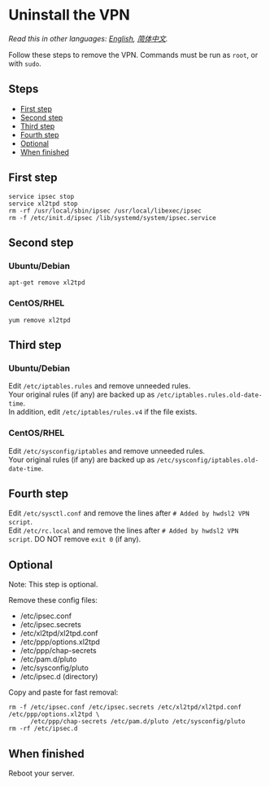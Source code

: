 ﻿# Uninstall the VPN

*Read this in other languages: [English](uninstall.md), [简体中文](uninstall-zh.md).*

Follow these steps to remove the VPN. Commands must be run as `root`, or with `sudo`.

## Steps

* [First step](#first-step)
* [Second step](#second-step)
* [Third step](#third-step)
* [Fourth step](#fourth-step)
* [Optional](#optional)
* [When finished](#when-finished)

## First step

```
service ipsec stop
service xl2tpd stop
rm -rf /usr/local/sbin/ipsec /usr/local/libexec/ipsec
rm -f /etc/init.d/ipsec /lib/systemd/system/ipsec.service
```

## Second step

### Ubuntu/Debian

`apt-get remove xl2tpd`

### CentOS/RHEL

`yum remove xl2tpd`

## Third step

### Ubuntu/Debian

Edit `/etc/iptables.rules` and remove unneeded rules.   
Your original rules (if any) are backed up as `/etc/iptables.rules.old-date-time`.   
In addition, edit `/etc/iptables/rules.v4` if the file exists.   

### CentOS/RHEL

Edit `/etc/sysconfig/iptables` and remove unneeded rules.   
Your original rules (if any) are backed up as `/etc/sysconfig/iptables.old-date-time`.   

## Fourth step

Edit `/etc/sysctl.conf` and remove the lines after `# Added by hwdsl2 VPN script`.   
Edit `/etc/rc.local` and remove the lines after `# Added by hwdsl2 VPN script`. DO NOT remove `exit 0` (if any).

## Optional

Note: This step is optional.

Remove these config files:

* /etc/ipsec.conf
* /etc/ipsec.secrets
* /etc/xl2tpd/xl2tpd.conf
* /etc/ppp/options.xl2tpd
* /etc/ppp/chap-secrets
* /etc/pam.d/pluto
* /etc/sysconfig/pluto
* /etc/ipsec.d (directory)

Copy and paste for fast removal:

```
rm -f /etc/ipsec.conf /etc/ipsec.secrets /etc/xl2tpd/xl2tpd.conf /etc/ppp/options.xl2tpd \
      /etc/ppp/chap-secrets /etc/pam.d/pluto /etc/sysconfig/pluto
rm -rf /etc/ipsec.d
```

## When finished

Reboot your server.
